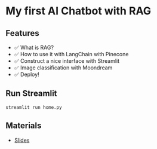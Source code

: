 # My first AI Chatbot with RAG 
## Features
- ✅ What is RAG?
- ✅ How to use it with LangChain with Pinecone
- ✅ Construct a nice interface with Streamlit
- ✅ Image classification with Moondream
- ✅ Deploy!

## Run Streamlit
`streamlit run home.py`

## Materials
- [Slides](https://docs.google.com/presentation/d/1Ta5tx3lhM34YCGy6EgqgVGKcFGSgbY7m-gjOfcGWJ6I/edit?usp=sharing)


